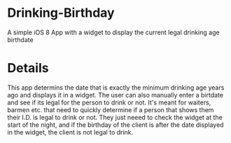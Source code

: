 Drinking-Birthday
=================

A simple iOS 8 App with a widget to display the current legal drinking age birthdate

Details
=================

This app determins the date that is exactly the minimum drinking age years ago and displays it in a widget. The user can also
manually enter a birtdate and see if its legal for the person to drink or not. It's meant for waiters, barmen etc. that need to
quickly determine if a person that shows them their I.D. is legal to drink or not. They just neeed to check the widget at the 
start of the night, and if the birthday of the client is after the date displayed in the widget, the client is not legal to drink.
